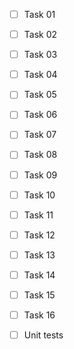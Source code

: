 
- [ ] Task 01
- [ ] Task 02
- [ ] Task 03
- [ ] Task 04
- [ ] Task 05
- [ ] Task 06
- [ ] Task 07
- [ ] Task 08
- [ ] Task 09
- [ ] Task 10
- [ ] Task 11
- [ ] Task 12
- [ ] Task 13
- [ ] Task 14
- [ ] Task 15
- [ ] Task 16

- [ ] Unit tests

